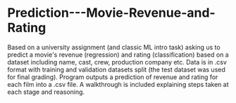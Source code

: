# Prediction---Movie-Revenue-and-Rating

Based on a university assignment (and classic ML intro task) asking us to predict a movie's revenue (regression) and rating (classification) based on a dataset including name, cast, crew, production company etc. Data is in .csv format with training and validation datasets split (the test dataset was used for final grading). Program outputs a prediction of revenue and rating for each film into a .csv file. A walkthrough is included explaining steps taken at each stage and reasoning.
